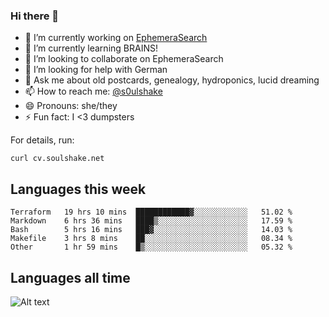 ### Hi there 👋

<!--
**soulshake/soulshake** is a ✨ _special_ ✨ repository because its `README.md` (this file) appears on your GitHub profile.

Here are some ideas to get you started:

- 🔭 I’m currently working on ...
- 🌱 I’m currently learning ...
- 👯 I’m looking to collaborate on ...
- 🤔 I’m looking for help with ...
- 💬 Ask me about ...
- 📫 How to reach me: ...
- 😄 Pronouns: ...
- ⚡ Fun fact: ...
-->


- 🔭 I’m currently working on [EphemeraSearch](https://www.ephemerasearch.com/)
- 🌱 I’m currently learning BRAINS!
- 👯 I’m looking to collaborate on EphemeraSearch
- 🤔 I’m looking for help with German
- 💬 Ask me about old postcards, genealogy, hydroponics, lucid dreaming
- 📫 How to reach me: [@s0ulshake](https://twitter.com/soulshake)
- 😄 Pronouns: she/they
- ⚡ Fun fact: I <3 dumpsters

For details, run:

```
curl cv.soulshake.net
```

## Languages this week

<!--START_SECTION:waka-->
```text
Terraform   19 hrs 10 mins  ████████████▓░░░░░░░░░░░░   51.02 % 
Markdown    6 hrs 36 mins   ████▒░░░░░░░░░░░░░░░░░░░░   17.59 % 
Bash        5 hrs 16 mins   ███▓░░░░░░░░░░░░░░░░░░░░░   14.03 % 
Makefile    3 hrs 8 mins    ██░░░░░░░░░░░░░░░░░░░░░░░   08.34 % 
Other       1 hr 59 mins    █▒░░░░░░░░░░░░░░░░░░░░░░░   05.32 % 
```
<!--END_SECTION:waka-->

## Languages all time
![Alt text](https://wakatime.com/share/@aj/6aa10b67-a5e9-4fb1-acaf-8692f4385172.svg)
